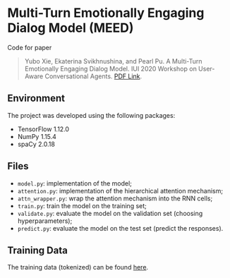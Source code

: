 # Multi-Turn Emotionally Engaging Dialog Model (MEED)

Code for paper
> Yubo Xie, Ekaterina Svikhnushina, and Pearl Pu. A Multi-Turn Emotionally Engaging Dialog Model.
> IUI 2020 Workshop on User-Aware Conversational Agents. [PDF Link](https://arxiv.org/pdf/1908.07816.pdf).

## Environment
The project was developed using the following packages:
- TensorFlow 1.12.0
- NumPy 1.15.4
- spaCy 2.0.18

## Files
- `model.py`: implementation of the model;
- `attention.py`: implementation of the hierarchical attention mechanism;
- `attn_wrapper.py`: wrap the attention mechanism into the RNN cells;
- `train.py`: train the model on the training set;
- `validate.py`: evaluate the model on the validation set (choosing hyperparameters);
- `predict.py`: evaluate the model on the test set (predict the responses).

## Training Data
The training data (tokenized) can be found [here](https://drive.google.com/drive/folders/1mDV4nsN6x8Fw8j1SbLLp0mzLt3ytZWoR?usp=sharing).
